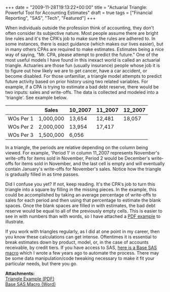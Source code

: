 +++
date = "2009-11-28T19:13:22+00:00"
title = "Actuarial Triangle: Powerful Tool for Accounting Estimates"
draft = true
tags = ["Financial Reporting", "SAS", "Tech", "Featured"]
+++

When individuals outside the profession think of accounting, they don't often consider its subjective nature. Most people assume there are bright line rules and it's the CPA's job to make sure the rules are adhered to. In some instances, there is exact guidance (which makes our lives easier), but in many others CPAs are required to make estimates. Estimates being a nice way of saying, "Mr. CPA, please attempt to predict the future." One of the most useful models I have found in this inexact world is called an actuarial triangle. Actuaries are those fun (usually insurance) people whose job it is to figure out how likely we are to get cancer, have a car accident, or become disabled. For those unfamiliar, a triangle model attempts to predict future activity based on prior history using two related variables. For example, if a CPA is trying to estimate a bad debt reserve, there would be two inputs: sales and write-offs. The data is collected and modeled into a 'triangle'. See example below.

|           | Sales     | 10_2007   | 11_2007   | 12_2007   |
|-----------|-----------|-----------|-----------|-----------|
| WOs Per 1 | 1,000,000 | 13,654    | 12,481    | 18,057    |
| WOs Per 2 | 2,000,000 | 13,954    | 17,417    |           |
| WOs Per 3 | 1,500,000 | 6,056     |           |           |

  
In a triangle, the periods are relative depending on the column being viewed. For example, 'Period 1' in column 11\_2007 represents November's write-offs for items sold in November, Period 2 would be December's write-offs for items sold in November, and the last cell is empty and will eventually contain January's write-offs for November's sales. Notice how the triangle is gradually filled in as time passes. 

Did I confuse you yet? If not, keep reading. It's the CPA's job to turn this triangle into a square by filling in the missing pieces. In the example, this could be accomplished by taking an average percentage of write-offs to sales for each period and then using that percentage to estimate the blank spaces. Once the blank spaces are filled in with estimates, the bad debt reserve would be equal to all of the previously empty cells. This is easier to see in with numbers than with words, so I have attached a [PDF example](/files/triangle_example.pdf) to illustrate. 

If you work with triangles regularly, as I did at one point in my career, then you know these calculations can get intense. Oftentimes it is essential to break estimates down by product, model, or, in the case of accounts receivable, by credit tiers. If you have access to SAS, [here is a Base SAS macro](/files/triangle_macro.doc) which I wrote a few years ago to automate the process. There may be some data manipulation/code tweaking necessary to make it fit your particular needs, but there you go. 

**Attachments:**   
[Triangle Example (PDF)](/files/triangle_example.pdf)   
[Base SAS Macro (Word)](/files/triangle_macro.doc)
